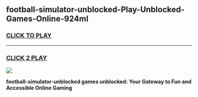 
## football-simulator-unblocked-Play-Unblocked-Games-Online-924ml
<h3>
<a href="https://premium76.site?title=football-simulator-unblocked&ref=25A">CLICK TO PLAY</a></h3>
<hr>

<h3>
<a href="https://premium76.site?title=football-simulator-unblocked&ref=25A">CLICK 2 PLAY</a>
  
</h3>

<a href="https://premium76.site?title=football-simulator-unblocked&ref=25A"><img src="https://clearcache.store/games.png"></a>


**football-simulator-unblocked games unblocked: Your Gateway to Fun and Accessible Online Gaming**
